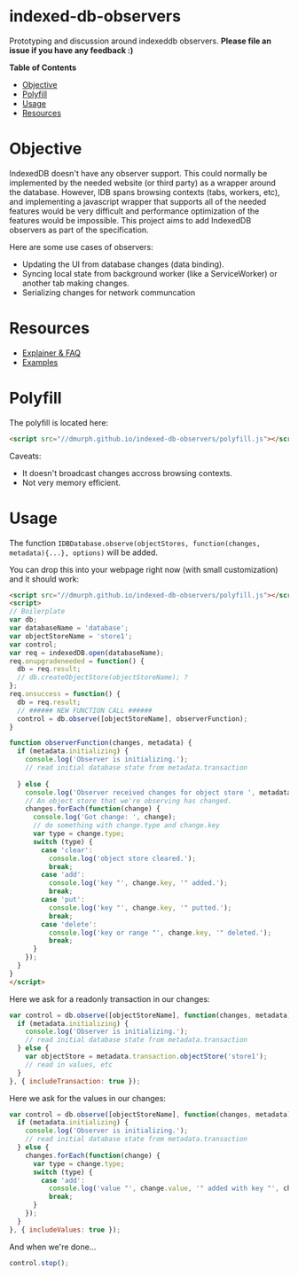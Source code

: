 

# indexed-db-observers
Prototyping and discussion around indexeddb observers.
**Please file an issue if you have any feedback :)**
<!-- START doctoc generated TOC please keep comment here to allow auto update -->
<!-- DON'T EDIT THIS SECTION, INSTEAD RE-RUN doctoc TO UPDATE -->
**Table of Contents**
- [Objective](#objective)
- [Polyfill](#polyfill)
- [Usage](#usage)
- [Resources](#resources)

<!-- END doctoc generated TOC please keep comment here to allow auto update -->
# Objective
IndexedDB doesn't have any observer support.  This could normally be implemented by the needed website (or third party) as a wrapper around the database. However, IDB spans browsing contexts (tabs, workers, etc), and implementing a javascript wrapper that supports all of the needed features would be very difficult and performance optimization of the features would be impossible.  This project aims to add IndexedDB observers as part of the specification.

Here are some use cases of observers:
 * Updating the UI from database changes (data binding).
 * Syncing local state from background worker (like a ServiceWorker) or another tab making changes.
 * Serializing changes for network communcation

# Resources

 * [Explainer & FAQ](EXPLAINER.md)
 * [Examples](https://dmurph.github.io/indexed-db-observers/)

# Polyfill
The polyfill is located here:
```html
<script src="//dmurph.github.io/indexed-db-observers/polyfill.js"></script>
```

Caveats:
 * It doesn't broadcast changes accross browsing contexts.
 * Not very memory efficient.

# Usage
The function `IDBDatabase.observe(objectStores, function(changes, metadata){...}, options)` will be added.

You can drop this into your webpage right now (with small customization) and it should work:
```html
<script src="//dmurph.github.io/indexed-db-observers/polyfill.js"></script>
<script>
// Boilerplate
var db;
var databaseName = 'database';
var objectStoreName = 'store1';
var control;
var req = indexedDB.open(databaseName);
req.onupgradeneeded = function() {
  db = req.result;
  // db.createObjectStore(objectStoreName); ?
};
req.onsuccess = function() {
  db = req.result;
  // ###### NEW FUNCTION CALL ######
  control = db.observe([objectStoreName], observerFunction);
}

function observerFunction(changes, metadata) {
  if (metadata.initializing) {
    console.log('Observer is initializing.');
    // read initial database state from metadata.transaction
    
  } else { 
    console.log('Observer received changes for object store ', metadata.objectStoreName);
    // An object store that we're observing has changed.
    changes.forEach(function(change) {
      console.log('Got change: ', change);
      // do something with change.type and change.key
      var type = change.type;
      switch (type) {
        case 'clear':
          console.log('object store cleared.');
          break;
        case 'add':
          console.log('key "', change.key, '" added.');
          break;
        case 'put':
          console.log('key "', change.key, '" putted.');
          break;
        case 'delete':
          console.log('key or range "', change.key, '" deleted.');
          break;
      }
    });
  }
}
</script>
```
Here we ask for a readonly transaction in our changes:
```js
var control = db.observe([objectStoreName], function(changes, metadata) {
  if (metadata.initializing) {
    console.log('Observer is initializing.');
    // read initial database state from metadata.transaction
  } else { 
    var objectStore = metadata.transaction.objectStore('store1');
    // read in values, etc
  }
}, { includeTransaction: true });
```

Here we ask for the values in our changes:
```js
var control = db.observe([objectStoreName], function(changes, metadata) {
  if (metadata.initializing) {
    console.log('Observer is initializing.');
    // read initial database state from metadata.transaction
  } else { 
    changes.forEach(function(change) {
      var type = change.type;
      switch (type) {
        case 'add':
          console.log('value "', change.value, '" added with key "', change.key, '"');
          break;
      }
    });
  }
}, { includeValues: true });
```

And when we're done...
```js
control.stop();
```
